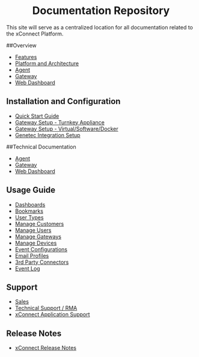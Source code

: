 <div class="aligncenter" style="width: 100%">
<p class="aligncenter" style="text-align: center">
    <img src="images/xconnect_logo.png" style="max-width:75%;" alt="" />
    <img src="images/audit_manage_act.png" style="max-width:55%;" alt="" />
</p>
</div>

<div class="aligncenter" style="text-align: center">
    <h1> Documentation Repository </h1>
</div>


This site will serve as a centralized location for all 
documentation related to the xConnect Platform. 

##Overview
- [Features](/xconnect_docs/Platform_Overview)
- [Platform and Architecture](/xconnect_docs/Platform_Overview)
- [Agent](/xconnect_docs/Platform_Overview/#xconnect-agent)
- [Gateway](/xconnect_docs/Platform_Overview/#xconnect-gateway)
- [Web Dashboard](/xconnect_docs/Platform_Overview/#xconnect-web-dashboard)

## Installation and Configuration
- [Quick Start Guide](/xconnect_docs/Getting_Started)
- [Gateway Setup - Turnkey Appliance](/xconnect_docs/Gateway_TurnKey)
- [Gateway Setup - Virtual/Software/Docker](/xconnect_docs/Gateway_Docker)
- [Genetec Integration Setup](/xconnect_docs/Setup_GenetecIntegration)

##Technical Documentation
- [Agent](/xconnect_docs/Agent_Overview)
- [Gateway](/xconnect_docs/Gateway_Overview)
- [Web Dashboard](/xconnect_docs/Dashboard_Overview)

## Usage Guide
- [Dashboards](/xconnect_docs/Usage_Dashboards)
- [Bookmarks](/xconnect_docs/Usage_Bookmarks)
- [User Types](/xconnect_docs/Usage_Roles)
- [Manage Customers](/xconnect_docs/Usage_ManageCustomers)
- [Manage Users](/xconnect_docs/Usage_ManageUsers)
- [Manage Gateways](/xconnect_docs/Usage_ManageGateways)
- [Manage Devices](/xconnect_docs/Usage_ManageDevices)
- [Event Configurations](/xconnect_docs/Usage_ManageEventConfigurations)
- [Email Profiles](/xconnect_docs/Usage_ManageEmailProfiles)
- [3rd Party Connectors](/xconnect_docs/Usage_ManageConnectors)
- [Event Log](/xconnect_docs/Usage_EventLogs)


## Support
- [Sales](/xconnect_docs/Support)
- [Technical Support / RMA](/xconnect_docs/Support)
- [xConnect Application Support](/xconnect_docs/Support)

## Release Notes
- [xConnect Release Notes](/xconnect_docs/Release_Notes)

